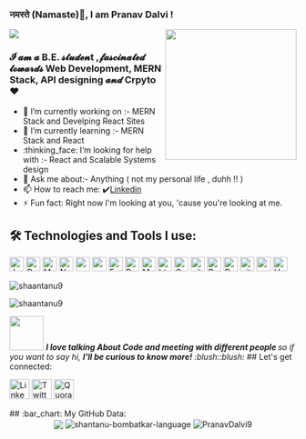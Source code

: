 ### नमस्ते (Namaste):pray:, I am Pranav Dalvi [ ](https://i.pinimg.com/originals/bb/82/21/bb82217d6c6a89cad939f8c8567f6171.gif)!
<img align='right' src="https://media.giphy.com/media/M9gbBd9nbDrOTu1Mqx/giphy.gif" width="230">
<a href="https://github.com/durgeshrai633/readme-typing-svg"><img src="https://readme-typing-svg.herokuapp.com?lines=Full+Stack+Web+Developer;&center=true&width=400&height=50"></a>


### 𝓘 𝓪𝓶 𝓪  B.E.  𝓼𝓽𝓾𝓭𝓮𝓷t ,𝓯𝓪𝓼𝓬𝓲𝓷𝓪𝓽𝓮𝓭 𝓽𝓸𝔀𝓪𝓻𝓭𝓼  Web Development, MERN Stack, API designing 𝓪𝓷𝓭 Crpyto :heart:
- :telescope: I’m currently working on :- MERN Stack and Develping React Sites
- :seedling: I’m currently learning :- MERN Stack and React
- :thinking_face: I’m looking for help with :- React and Scalable Systems design
- :speech_balloon: Ask me about:- Anything ( not my personal life , duhh !! )
- :mailbox: How to reach me:  :heavy_check_mark:[Linkedin](https://www.linkedin.com/in/pranavsanjaydalvi)
- :zap: Fun fact:  Right now I'm looking at you, 'cause you're looking at me.

## :hammer_and_wrench: Technologies and Tools I use:
<p>
<img alt="Javascript" src="https://img.shields.io/badge/JavaScript-323330?style=for-the-badge&logo=javascript&logoColor=F7DF1E"  height="25px"/>
<img alt="React" src="https://img.shields.io/badge/React-20232A?style=for-the-badge&logo=react&logoColor=61DAFB" height="25px"/>
<img alt="MongoDB" src="https://img.shields.io/badge/-MongoDB-13aa52?style=flat-square&logo=mongodb&logoColor=white"  height="25px"/>
<img alt="Nodejs" src="https://img.shields.io/badge/Node.js-339933?style=for-the-badge&logo=nodedotjs&logoColor=white"  height="25px"/>
<img alt="npm" src="https://img.shields.io/badge/NPM-%23000000.svg?style=for-the-badge&logo=npm&logoColor=white" height="25px"/>
<img alt="redux" src="https://img.shields.io/badge/-Redux-764ABC?style=flat-square&logo=redux&logoColor=white" height="25px"/>
 <img alt="Express" src="https://img.shields.io/badge/express.js-%23404d59.svg?style=for-the-badge&logo=express&logoColor=%2361DAFB" height="25px"/>
<img alt="Bootstrap" src="https://img.shields.io/badge/Bootstrap-563D7C?style=for-the-badge&logo=bootstrap&logoColor=white" height="25px"/>
<img alt="Markdown" src="https://img.shields.io/badge/Markdown-000000?style=for-the-badge&logo=markdown&logoColor=white"  height="25px"/>
<img alt="html5" src="https://img.shields.io/badge/HTML5-E34F26?style=for-the-badge&logo=html5&logoColor=white" height="25px"/>
<img alt="Css3" src="https://img.shields.io/badge/CSS3-1572B6?style=for-the-badge&logo=css3&logoColor=white" height="25px"/>
<img alt="git" src="https://img.shields.io/badge/-Git-F05032?style=flat-square&logo=git&logoColor=white" height="25px"/>
<img alt="Brave browser" src="https://img.shields.io/badge/-Brave_Browser-FB542B?style=flat-square&logo=brave&logoColor=white" height="25px"/>
<img alt="Prettier" src="https://img.shields.io/badge/-Prettier-F7B93E?style=flat-square&logo=prettier&logoColor=white" height="25px"/>
 <img alt="github actions" src="https://img.shields.io/badge/-Github_Actions-2088FF?style=flat-square&logo=github-actions&logoColor=white" height="25px"/>
 <img alt="postman" src="https://img.shields.io/badge/Postman-FF6C37?style=for-the-badge&logo=Postman&logoColor=white" height="25px"/>
 <img alt="Heroku" src="https://img.shields.io/badge/-Heroku-430098?style=flat-square&logo=heroku&logoColor=white" height="25px"/>
</p>


<p align="left"> <img src="https://komarev.com/ghpvc/?username=shaantanu9&label=Profile%20views&color=0e75b6&style=flat-square" alt="shaantanu9" /> </p>
<p> <img src="https://img.shields.io/github/followers/shaantanu9?style=social" alt="shaantanu9" /> </p>
<img src="https://media.giphy.com/media/LnQjpWaON8nhr21vNW/giphy.gif" width="60"> <em><b>I love talking About Code and meeting with different people </b>so if you want to say hi, <b> I'll be curious to know more!</b> :blush::blush:</em>
##  Let's get connected:
<p>
<a href="https://www.linkedin.com/in/pranavsanjaydalvi"><img alt="Linkedin" src="https://img.shields.io/badge/LinkedIn-0077B5?style=for-the-badge&logo=linkedin&logoColor=white?link=http://left&link=https://www.linkedin.com/in/pranavsanjaydalvi/" height="35px"/></a>
<a href="https://twitter.com/pranavdalvi09"><img alt="Twitter" src="https://img.shields.io/badge/Twitter-1DA1F2?style=for-the-badge&logo=twitter&logoColor=white?link=https://twitter.com/pranavdalvi09" height="35px"/></a>
<a href="https://www.quora.com/profile/Pranav-Dalvi-24"><img alt="Quora" src="https://img.shields.io/badge/Quora-%23B92B27.svg?&style=for-the-badge&logo=Quora&logoColor=white?link=https://www.quora.com/profile/Pranav-Dalvi-24" height="35px"/></a>
</p>
## :bar_chart: My GitHub Data:
<div align="center">
  <img align="center" src="https://github-readme-stats.anuraghazra1.vercel.app/api?username=PranavDalvi9&show_icons=true" />
  <img align ="center" src="https://github-readme-stats.vercel.app/api/top-langs?username=PranavDalvi9" alt="shantanu-bombatkar-language" >
  <img align="center" src="https://github-readme-streak-stats.herokuapp.com/?user=PranavDalvi9&" alt="PranavDalvi9" />
</div>
